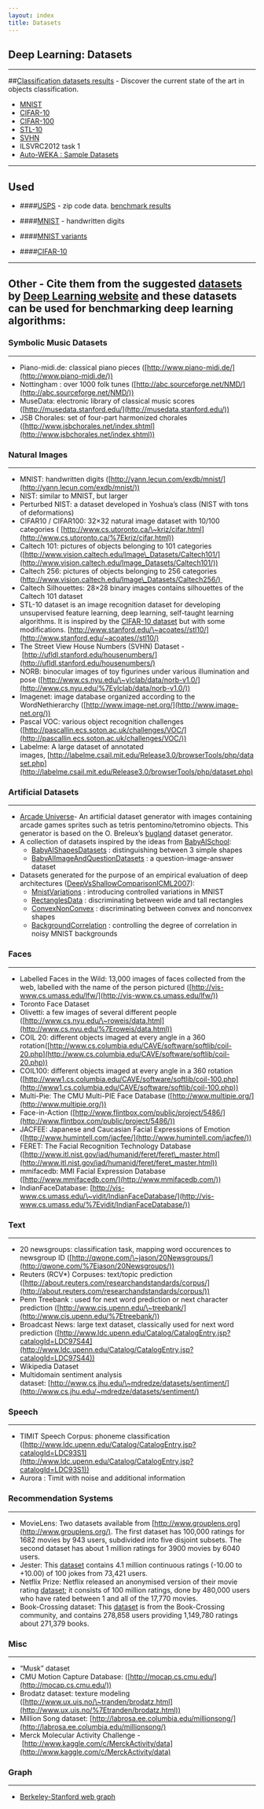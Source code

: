 ```yaml
---
layout: index
title: Datasets
---
```


## Deep Learning: Datasets
*****

##[Classification datasets results](http://rodrigob.github.io/are_we_there_yet/build/classification_datasets_results.html) - Discover the current state of the art in objects classification.
+ [MNIST](http://yann.lecun.com/exdb/mnist/)
+ [CIFAR-10](http://www.cs.utoronto.ca/\~kriz/cifar.html)
+ [CIFAR-100](http://www.cs.utoronto.ca/\~kriz/cifar.html)
+ [STL-10](http://www.stanford.edu/\~acoates//stl10/)
+ [SVHN](http://ufldl.stanford.edu/housenumbers/)
+ ILSVRC2012 task 1
+ [Auto-WEKA : Sample Datasets](http://www.cs.ubc.ca/labs/beta/Projects/autoweka/datasets/)

* * * * *
## Used
+ ####[USPS](http://statweb.stanford.edu/~tibs/ElemStatLearn/) - zip code data.
[benchmark results](http://www-i6.informatik.rwth-aachen.de/~keysers/Pubs/SPR2002/node10.html)

+ ####[MNIST](http://yann.lecun.com/exdb/mnist/) - handwritten digits

+ ####[MNIST variants](http://www.iro.umontreal.ca/~lisa/twiki/bin/view.cgi/Public/DeepVsShallowComparisonICML2007)

+ ####[CIFAR-10](http://www.cs.utoronto.ca/\~kriz/cifar.html)

* * * * *

## Other - Cite them from the suggested [datasets](http://deeplearning.net/datasets/) by [Deep Learning website](http://deeplearning.net/) and these datasets can be used for benchmarking deep learning algorithms:


### **Symbolic Music Datasets**

* * * * *

-   Piano-midi.de: classical piano pieces
    ([http://www.piano-midi.de/](http://www.piano-midi.de/))
-   Nottingham : over 1000 folk tunes
    ([http://abc.sourceforge.net/NMD/](http://abc.sourceforge.net/NMD/))
-   MuseData: electronic library of classical music scores
    ([http://musedata.stanford.edu/](http://musedata.stanford.edu/))
-   JSB Chorales: set of four-part harmonized chorales
    ([http://www.jsbchorales.net/index.shtml](http://www.jsbchorales.net/index.shtml))

### **Natural Images**

* * * * *

-   MNIST: handwritten digits
    ([http://yann.lecun.com/exdb/mnist/](http://yann.lecun.com/exdb/mnist/))
-   NIST: similar to MNIST, but larger
-   Perturbed NIST: a dataset developed in Yoshua’s class (NIST with
    tons of deformations)
-   CIFAR10 / CIFAR100: 32×32 natural image dataset with 10/100
    categories (
    [http://www.cs.utoronto.ca/\~kriz/cifar.html](http://www.cs.utoronto.ca/%7Ekriz/cifar.html))
-   Caltech 101: pictures of objects belonging to 101 categories
    ([http://www.vision.caltech.edu/Image\_Datasets/Caltech101/](http://www.vision.caltech.edu/Image_Datasets/Caltech101/))
-   Caltech 256: pictures of objects belonging to 256 categories
    ([http://www.vision.caltech.edu/Image\_Datasets/Caltech256/) ](http://www.vision.caltech.edu/Image_Datasets/Caltech256/%29%C2%A0)
-   Caltech Silhouettes: 28×28 binary images contains silhouettes of the
    Caltech 101 dataset
-   STL-10 dataset is an image recognition dataset for developing
    unsupervised feature learning, deep learning, self-taught learning
    algorithms. It is inspired by the [CIFAR-10
    dataset](http://www.cs.toronto.edu/~kriz/cifar.html) but with some
    modifications. [http://www.stanford.edu/\~acoates//stl10/](http://www.stanford.edu/~acoates//stl10/)
-   The Street View House Numbers (SVHN) Dataset
    - [http://ufldl.stanford.edu/housenumbers/](http://ufldl.stanford.edu/housenumbers/)
-   NORB: binocular images of toy figurines under various illumination
    and pose
    ([http://www.cs.nyu.edu/\~ylclab/data/norb-v1.0/](http://www.cs.nyu.edu/%7Eylclab/data/norb-v1.0/))
-   Imagenet: image database organized according to the WordNethierarchy
    ([http://www.image-net.org/](http://www.image-net.org/))
-   Pascal VOC: various object recognition challenges
    ([http://pascallin.ecs.soton.ac.uk/challenges/VOC/](http://pascallin.ecs.soton.ac.uk/challenges/VOC/))
-   Labelme: A large dataset of annotated
    images, [http://labelme.csail.mit.edu/Release3.0/browserTools/php/dataset.php](http://labelme.csail.mit.edu/Release3.0/browserTools/php/dataset.php)

### **Artificial Datasets**

* * * * *

-   [Arcade Universe](https://github.com/caglar/Arcade-Universe)- An
    artificial dataset generator with images containing arcade games
    sprites such as tetris pentomino/tetromino objects. This generator
    is based on the O.
    Breleux’s [bugland](https://github.com/breuleux/bugland) dataset
    generator.
-   A collection of datasets inspired by the ideas from
    [BabyAISchool](http://www.iro.umontreal.ca/%7Elisa/twiki/bin/view.cgi/Public/BabyAISchool):
    -   [BabyAIShapesDatasets](http://www.iro.umontreal.ca/%7Elisa/twiki/bin/view.cgi/Public/BabyAIShapesDatasets)
        : distinguishing between 3 simple shapes
    -   [BabyAIImageAndQuestionDatasets](http://www.iro.umontreal.ca/%7Elisa/twiki/bin/view.cgi/Public/BabyAIImageAndQuestionDatasets)
        : a question-image-answer dataset
-   Datasets generated for the purpose of an empirical evaluation of
    deep architectures
    ([DeepVsShallowComparisonICML2007](http://www.iro.umontreal.ca/%7Elisa/twiki/bin/view.cgi/Public/DeepVsShallowComparisonICML2007)):
    -   [MnistVariations](http://www.iro.umontreal.ca/%7Elisa/twiki/bin/view.cgi/Public/MnistVariations)
        : introducing controlled variations in MNIST
    -   [RectanglesData](http://www.iro.umontreal.ca/%7Elisa/twiki/bin/view.cgi/Public/RectanglesData)
        : discriminating between wide and tall rectangles
    -   [ConvexNonConvex](http://www.iro.umontreal.ca/%7Elisa/twiki/bin/view.cgi/Public/ConvexNonConvex)
        : discriminating between convex and nonconvex shapes
    -   [BackgroundCorrelation](http://www.iro.umontreal.ca/%7Elisa/twiki/bin/view.cgi/Public/BackgroundCorrelation)
        : controlling the degree of correlation in noisy MNIST
        backgrounds

### **Faces**

* * * * *

-   Labelled Faces in the Wild: 13,000 images of faces collected from
    the web, labelled with the name of the person pictured
    ([http://vis-www.cs.umass.edu/lfw/](http://vis-www.cs.umass.edu/lfw/))
-   Toronto Face Dataset
-   Olivetti: a few images of several different people
    ([http://www.cs.nyu.edu/\~roweis/data.html](http://www.cs.nyu.edu/%7Eroweis/data.html))
-   COIL 20: different objects imaged at every angle in a 360
    rotation([http://www.cs.columbia.edu/CAVE/software/softlib/coil-20.php](http://www.cs.columbia.edu/CAVE/software/softlib/coil-20.php))
-   COIL100: different objects imaged at every angle in a 360 rotation
    ([http://www1.cs.columbia.edu/CAVE/software/softlib/coil-100.php](http://www1.cs.columbia.edu/CAVE/software/softlib/coil-100.php))
-   Multi-Pie: The CMU Multi-PIE Face Database
    ([http://www.multipie.org/](http://www.multipie.org/))
-   Face-in-Action
    ([http://www.flintbox.com/public/project/5486/](http://www.flintbox.com/public/project/5486/))
-   JACFEE: Japanese and Caucasian Facial Expressions of Emotion
    ([http://www.humintell.com/jacfee/](http://www.humintell.com/jacfee/))
-   FERET: The Facial Recognition Technology Database
    ([http://www.itl.nist.gov/iad/humanid/feret/feret\_master.html](http://www.itl.nist.gov/iad/humanid/feret/feret_master.html))
-   mmifacedb: MMI Facial Expression Database
    ([http://www.mmifacedb.com/](http://www.mmifacedb.com/))
-   IndianFaceDatabase:
    [http://vis-www.cs.umass.edu/\~vidit/IndianFaceDatabase/](http://vis-www.cs.umass.edu/%7Evidit/IndianFaceDatabase/))

### **Text**

* * * * *

-   20 newsgroups: classification task, mapping word occurences to
    newsgroup ID
    ([http://qwone.com/\~jason/20Newsgroups/](http://qwone.com/%7Ejason/20Newsgroups/))
-   Reuters (RCV\*) Corpuses: text/topic prediction
    ([http://about.reuters.com/researchandstandards/corpus/](http://about.reuters.com/researchandstandards/corpus/))
-   Penn Treebank : used for next word prediction or next character
    prediction
    ([http://www.cis.upenn.edu/\~treebank/](http://www.cis.upenn.edu/%7Etreebank/))
-   Broadcast News: large text dataset, classically used for next word
    prediction
    ([http://www.ldc.upenn.edu/Catalog/CatalogEntry.jsp?catalogId=LDC97S44](http://www.ldc.upenn.edu/Catalog/CatalogEntry.jsp?catalogId=LDC97S44))
-   Wikipedia Dataset
-   Multidomain sentiment analysis
    dataset: [http://www.cs.jhu.edu/\~mdredze/datasets/sentiment/](http://www.cs.jhu.edu/~mdredze/datasets/sentiment/)

### **Speech**

* * * * *

-   TIMIT Speech Corpus: phoneme classification
    ([http://www.ldc.upenn.edu/Catalog/CatalogEntry.jsp?catalogId=LDC93S1](http://www.ldc.upenn.edu/Catalog/CatalogEntry.jsp?catalogId=LDC93S1))
-   Aurora : Timit with noise and additional information

### **Recommendation Systems**

* * * * *

-   MovieLens: Two datasets available
    from [http://www.grouplens.org](http://www.grouplens.org/). The
    first dataset has 100,000 ratings for 1682 movies by 943 users,
    subdivided into five disjoint subsets. The second dataset has about
    1 million ratings for 3900 movies by 6040 users. 
-   Jester: This [dataset](http://www.ieor.berkeley.edu/~goldberg/jester-data/) contains
    4.1 million continuous ratings (-10.00 to +10.00) of 100 jokes from
    73,421 users.
-   Netflix Prize: Netflix released an anonymised version of their movie
    rating [dataset](http://www.netflixprize.com/); it consists of 100
    million ratings, done by 480,000 users who have rated between 1 and
    all of the 17,770 movies.
-   Book-Crossing
    dataset: This [dataset](http://www.informatik.uni-freiburg.de/~cziegler/BX/) is
    from the Book-Crossing community, and contains 278,858 users
    providing 1,149,780 ratings about 271,379 books.

### **Misc**

* * * * *

-   “Musk” dataset
-   CMU Motion Capture Database:
    ([http://mocap.cs.cmu.edu/](http://mocap.cs.cmu.edu/))
-   Brodatz dataset: texture modeling
    ([http://www.ux.uis.no/\~tranden/brodatz.html](http://www.ux.uis.no/%7Etranden/brodatz.html))
-   Million Song
    dataset: [http://labrosa.ee.columbia.edu/millionsong/](http://labrosa.ee.columbia.edu/millionsong/)
-   Merck Molecular Activity Challenge
    - [http://www.kaggle.com/c/MerckActivity/data](http://www.kaggle.com/c/MerckActivity/data)

### **Graph**

* * * * *

-   [Berkeley-Stanford web graph](http://snap.stanford.edu/data/web-BerkStan.html)

